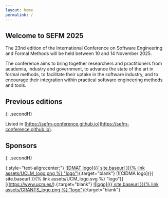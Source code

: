 ```yaml
---
layout: home
permalink: /
---
```



<h2 class="secondH">Welcome to SEFM 2025</h2>
The 23nd edition of the International Conference on Software Engineering and
Formal Methods will be held between 10 and 14 November 2025.

The conference aims to bring together researchers and practitioners from academia,
industry and government, to advance the state of the art in formal methods,
to facilitate their uptake in the software industry, and to encourage their
integration within practical software engineering methods and tools.

<!-- ## Important dates
- Abstract submission: To be announced
- Paper submission: To be announced
- Artifact submission (tool papers): To be announced
- Artifact submission (regular papers): To be announced
- Author notification: To be announced
- Camera-ready submission: To be announced
- Workshops: 10-11 November 2025
- Conference: 12-14 November 2024
-->

## Previous editions
{: .secondH}

Listed in [https://sefm-conference.github.io](https://sefm-conference.github.io).

## Sponsors
{: .secondH}

{:style="text-align:center;"}
[![DMAT logo]({{ site.baseurl }}{% link assets/UCLM_logo.png %} "logo")](https://www.uclm.es/){:target="blank"}
[![CIDMA logo]({{ site.baseurl }}{% link assets/UCM_logo.svg %} "logo")][(https://www.ucm.es/).{:target="blank"}
[![logo]({{ site.baseurl }}{% link assets/GRANTS_logo.png %} "logo")]([https://www.universidades.gob.es/){:target="blank"}


<!--
## Sponsors
[![NWO logo]({{ site.baseurl }}{% link assets/nwo.jpg %})](https://nwo.nl/)
[![EAPLS logo]({{ site.baseurl }}{% link assets/EAPLS_logo.jpg %})](https://eapls.org/)
 -->
 

